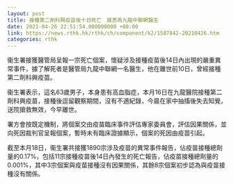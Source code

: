 ```yaml
---
layout: post
title: 接種第二劑科興疫苗後十日死亡　據悉為九龍中聯網醫生
date: 2021-04-26 22:51:54.000000000 +08:00
link: https://news.rthk.hk/rthk/ch/component/k2/1587842-20210426.htm
categories: rthk
---
```


衞生署接獲醫管局呈報一宗死亡個案，懷疑涉及接種疫苗後14日內出現的嚴重異常事件，據了解死者是醫管局九龍中聯網一名醫生，他在離世前10日，曾經接種第二劑科興疫苗。

衞生署表示，這名63歲男子，本身患有高血脂症，本月16日在九龍醫院接種第二劑科興疫苗，接種後逗留觀察期間，沒有不適紀錄，今晨在家中抽搐後失去知覺，送院搶救無效，今早離世。

署方會按既定機制，將個案交由疫苗臨床事件評估專家委員會，評估因果關係，並向死因裁判官呈報個案，暫時未有臨床證據顯示，個案的死因由疫苗引起。

截至本月18日，衞生署共接獲1890宗涉及疫苗的異常事件報告，佔疫苗接種總劑量的0.17%，包括11宗接種疫苗後14日內發生的死亡報告，佔疫苗接種總劑量的0.001%，其中3宗個案與疫苗接種沒有因果關係，其餘8宗個案初步認為與疫苗接種沒有關係。
